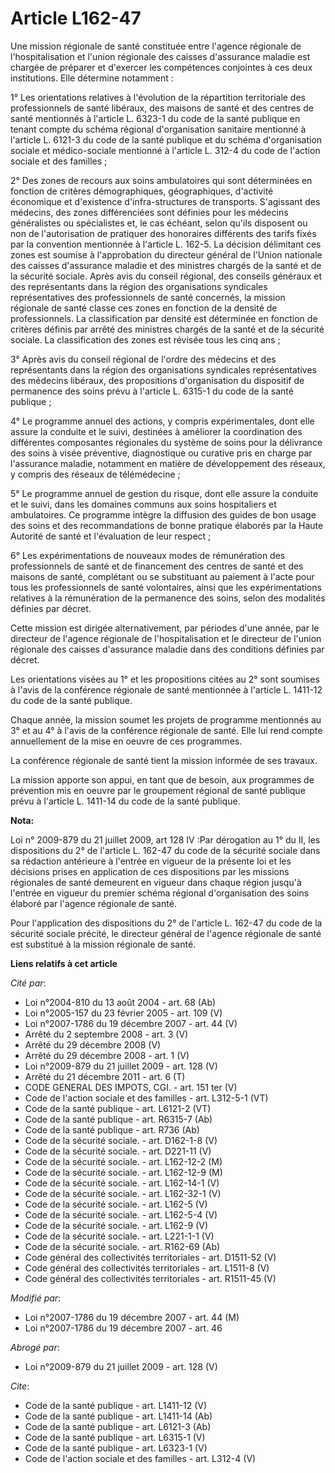 # Article L162-47

Une mission régionale de santé constituée entre l'agence régionale de l'hospitalisation et l'union régionale des caisses
d'assurance maladie est chargée de préparer et d'exercer les compétences conjointes à ces deux institutions. Elle détermine
notamment : 

1° Les orientations relatives à l'évolution de la répartition territoriale des professionnels de santé libéraux, des maisons
de santé et des centres de santé mentionnés à l'article L. 6323-1 du code de la santé publique en tenant compte du schéma
régional d'organisation sanitaire mentionné à l'article L. 6121-3 du code de la santé publique et du schéma d'organisation
sociale et médico-sociale mentionné à l'article L. 312-4 du code de l'action sociale et des familles ; 

2° Des zones de recours aux soins ambulatoires qui sont déterminées en fonction de critères démographiques, géographiques,
d'activité économique et d'existence d'infra-structures de transports. S'agissant des médecins, des zones différenciées sont
définies pour les médecins généralistes ou spécialistes et, le cas échéant, selon qu'ils disposent ou non de l'autorisation
de pratiquer des honoraires différents des tarifs fixés par la convention mentionnée à l'article L. 162-5. La décision
délimitant ces zones est soumise à l'approbation du directeur général de l'Union nationale des caisses d'assurance maladie et
des ministres chargés de la santé et de la sécurité sociale. Après avis du conseil régional, des conseils généraux et des
représentants dans la région des organisations syndicales représentatives des professionnels de santé concernés, la mission
régionale de santé classe ces zones en fonction de la densité de professionnels. La classification par densité est déterminée
en fonction de critères définis par arrêté des ministres chargés de la santé et de la sécurité sociale. La classification des
zones est révisée tous les cinq ans ; 

3° Après avis du conseil régional de l'ordre des médecins et des représentants dans la région des organisations syndicales
représentatives des médecins libéraux, des propositions d'organisation du dispositif de permanence des soins prévu à
l'article L. 6315-1 du code de la santé publique ; 

4° Le programme annuel des actions, y compris expérimentales, dont elle assure la conduite et le suivi, destinées à améliorer
la coordination des différentes composantes régionales du système de soins pour la délivrance des soins à visée préventive,
diagnostique ou curative pris en charge par l'assurance maladie, notamment en matière de développement des réseaux, y compris
des réseaux de télémédecine ; 

5° Le programme annuel de gestion du risque, dont elle assure la conduite et le suivi, dans les domaines communs aux soins
hospitaliers et ambulatoires. Ce programme intègre la diffusion des guides de bon usage des soins et des recommandations de
bonne pratique élaborés par la Haute Autorité de santé et l'évaluation de leur respect ; 

6° Les expérimentations de nouveaux modes de rémunération des professionnels de santé et de financement des centres de santé
et des maisons de santé, complétant ou se substituant au paiement à l'acte pour tous les professionnels de santé volontaires,
ainsi que les expérimentations relatives à la rémunération de la permanence des soins, selon des modalités définies par
décret. 

Cette mission est dirigée alternativement, par périodes d'une année, par le directeur de l'agence régionale de
l'hospitalisation et le directeur de l'union régionale des caisses d'assurance maladie dans des conditions définies par
décret. 

Les orientations visées au 1° et les propositions citées au 2° sont soumises à l'avis de la conférence régionale de santé
mentionnée à l'article L. 1411-12 du code de la santé publique. 

Chaque année, la mission soumet les projets de programme mentionnés au 3° et au 4° à l'avis de la conférence régionale de
santé. Elle lui rend compte annuellement de la mise en oeuvre de ces programmes. 

La conférence régionale de santé tient la mission informée de ses travaux. 

La mission apporte son appui, en tant que de besoin, aux programmes de prévention mis en oeuvre par le groupement régional de
santé publique prévu à l'article L. 1411-14 du code de la santé publique.

**Nota:**

Loi n° 2009-879 du 21 juillet 2009, art 128 IV :Par dérogation au 1° du II, les dispositions du 2° de l'article L. 162-47 du
code de la sécurité sociale dans sa rédaction antérieure à l'entrée en vigueur de la présente loi et les décisions prises en
application de ces dispositions par les missions régionales de santé demeurent en vigueur dans chaque région jusqu'à l'entrée
en vigueur du premier schéma régional d'organisation des soins élaboré par l'agence régionale de santé. 

Pour l'application des dispositions du 2° de l'article L. 162-47 du code de la sécurité sociale précité, le directeur général
de l'agence régionale de santé est substitué à la mission régionale de santé.

**Liens relatifs à cet article**

_Cité par_:

  - Loi n°2004-810 du 13 août 2004 - art. 68 (Ab)
  - Loi n°2005-157 du 23 février 2005 - art. 109 (V)
  - Loi n°2007-1786 du 19 décembre 2007 - art. 44 (V)
  - Arrêté du 2 septembre 2008 - art. 3 (V)
  - Arrêté du 29 décembre 2008 (V)
  - Arrêté du 29 décembre 2008 - art. 1 (V)
  - Loi n°2009-879 du 21 juillet 2009 - art. 128 (V)
  - Arrêté du 21 décembre 2011 - art. 6 (T)
  - CODE GENERAL DES IMPOTS, CGI. - art. 151 ter (V)
  - Code de l'action sociale et des familles - art. L312-5-1 (VT)
  - Code de la santé publique - art. L6121-2 (VT)
  - Code de la santé publique - art. R6315-7 (Ab)
  - Code de la santé publique - art. R736 (Ab)
  - Code de la sécurité sociale. - art. D162-1-8 (V)
  - Code de la sécurité sociale. - art. D221-11 (V)
  - Code de la sécurité sociale. - art. L162-12-2 (M)
  - Code de la sécurité sociale. - art. L162-12-9 (M)
  - Code de la sécurité sociale. - art. L162-14-1 (V)
  - Code de la sécurité sociale. - art. L162-32-1 (V)
  - Code de la sécurité sociale. - art. L162-5 (V)
  - Code de la sécurité sociale. - art. L162-5-4 (V)
  - Code de la sécurité sociale. - art. L162-9 (V)
  - Code de la sécurité sociale. - art. L221-1-1 (V)
  - Code de la sécurité sociale. - art. R162-69 (Ab)
  - Code général des collectivités territoriales - art. D1511-52 (V)
  - Code général des collectivités territoriales - art. L1511-8 (V)
  - Code général des collectivités territoriales - art. R1511-45 (V)

_Modifié par_:

  - Loi n°2007-1786 du 19 décembre 2007 - art. 44 (M)
  - Loi n°2007-1786 du 19 décembre 2007 - art. 46

_Abrogé par_:

  - Loi n°2009-879 du 21 juillet 2009 - art. 128 (V)

_Cite_:

  - Code de la santé publique - art. L1411-12 (V)
  - Code de la santé publique - art. L1411-14 (Ab)
  - Code de la santé publique - art. L6121-3 (Ab)
  - Code de la santé publique - art. L6315-1 (V)
  - Code de la santé publique - art. L6323-1 (V)
  - Code de l'action sociale et des familles - art. L312-4 (V)
